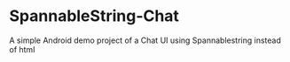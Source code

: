 # SpannableString-Chat
A simple Android demo project of a Chat UI using Spannablestring instead of html
